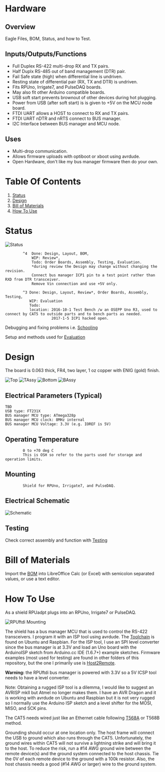 # Hardware

## Overview

Eagle Files, BOM, Status, and how to Test.


## Inputs/Outputs/Functions

* Full Duplex RS-422 multi-drop RX and TX pairs.
* Half Duplx RS-485 out of band management (DTR) pair.
* Fail Safe state (high) when differential line is undriven.
* Resting state of differential pair (RX, TX and DTR) is undriven.
* Fits RPUno, Irrigate7, and PulseDAQ boards.
* May also fit other Arduino compatible boards.
* USB soft start prevents brownout of other devices during hot plugging.
* Power from USB (after soft start) is is given to +5V on the MCU node board.
* FTDI UART allows a HOST to connect to RX and TX pairs.
* FTDI UART nDTR and nRTS connect to BUS manager.
* I2C Interface between BUS manager and MCU node.  

## Uses

* Multi-drop communication.
* Allows firmware uploads with optiboot or xboot using avrdude.
* Open Hardware, don't like my bus manager firmware then do your own.


# Table Of Contents

1. [Status](#status)
2. [Design](#design)
3. [Bill of Materials](#bill-of-materials)
4. [How To Use](#how-to-use)


# Status

![Status](./status_icon.png "RPUno Status")

```
        ^4  Done: Design, Layout, BOM, 
            WIP: Review*,
            Todo: Order Boards, Assembly, Testing, Evaluation.
            *during review the Design may change without changing the revision.
            Connect bus manager ICP1 pin to a test point rather than RXD from DTR transceiver. 
            Remove Vin connection and use +5V only.

        ^3 Done: Design, Layout, Review*, Order Boards, Assembly, Testing, 
           WIP: Evaluation
           Todo:
           location: 2016-10-1 Test Bench /w an OSEPP Uno R3, used to connect by CAT5 to outside parts and to bench parts as needed.
                     2017-1-5 ICP1 hacked open.
```

Debugging and fixing problems i.e. [Schooling](./Schooling/)

Setup and methods used for [Evaluation](./Evaluation/)


# Design

The board is 0.063 thick, FR4, two layer, 1 oz copper with ENIG (gold) finish.

![Top](./Documents/14145,Top.png "RPUno Top")
![TAssy](./Documents/14145,TAssy.jpg "RPUno Top Assy")
![Bottom](./Documents/14145,Bottom.png "RPUno Bottom")
![BAssy](./Documents/14145,BAssy.jpg "RPUno Bottom Assy")

## Electrical Parameters (Typical)

```
TBD
USB type: FT231X
BUS manager MCU type: ATmega328p
BUS manager MCU clock: 8MHz internal
BUS manager MCU Voltage: 3.3V (e.g. IOREF is 5V)
```

## Operating Temperature

```
        0 to +70 deg C
        This is OSH so refer to the parts used for storage and operation limits.
```

## Mounting

```
        Shield for RPUno, Irrigate7, and PulseDAQ.
```

## Electrical Schematic

![Schematic](./Documents/14145,Schematic.png "RPUftdi Schematic")

## Testing

Check correct assembly and function with [Testing](./Testing/)



# Bill of Materials

Import the [BOM](./Design/14145,BOM.csv) into LibreOffice Calc (or Excel) with semicolon separated values, or use a text editor.


# How To Use

As a shield RPUadpt plugs into an RPUno, Irrigate7 or PulseDAQ.

![RPUftdi Mounting](./Evaluation/14226^3_OnIrrigate7.jpg "RPUftdi Mounting")

The shield has a bus manager MCU that is used to control the RS-422 transceivers. I program it with an ISP tool using avrdude. The [Toolchain] is found on Ubuntu and Raspbian. For the ISP tool, I use an SPI level converter since the bus manager is at 3.3V and load an Uno board with the ArduinoISP sketch from Arduino.cc IDE (1.6.7+) example sketches. Firmware examples (most used for testing) are found in other folders of this repository, but the one I primarily use is [Host2Remote].

[Toolchain]: https://github.com/epccs/RPUftdi#avr-toolchain
[Host2Remote]: https://github.com/epccs/RPUftdi/tree/master/Host2Remote

__Warning:__ the RPUftdi bus manager is powered with 3.3V so a 5V  ICSP tool needs to have a level converter.

Note: Obtaining a rugged ISP tool is a dilemma, I would like to suggest an AVRISP mkII but Atmel no longer makes them. I have an AVR Dragon and it is working with avrdude on Ubuntu and Raspbian but it is not very rugged so I normally use the Arduino ISP sketch and a level shifter for the MOSI, MISO, and SCK pins.

The CAT5 needs wired just like an Ethernet cable following [T568A] or T568B method. 

[T568A]: http://en.wikipedia.org/wiki/Category_5_cable

Grounding should occur at one location only. The host frame will connect the USB to ground which also runs through the CAT5. Unfortunately, the ground wires within CAT5 will not survive a lightning strike and will bring it to the host. To reduce the risk, run a #14 AWG ground wire between the remote device(s) and the ground system connected to the host chassis. Tie the 0V of each remote device to the ground with a 100k resistor. Also, the host chassis needs a good (#14 AWG or larger) wire to the ground system.